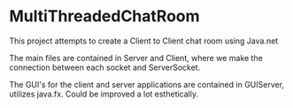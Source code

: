 # MultiThreadedChatRoom
This project attempts to create a Client to Client chat room using Java.net


The main files are contained in Server and Client, where we make the connection between each socket and ServerSocket.

The GUI's for the client and server applications are contained in GUIServer, utilizes java.fx. Could be improved a lot esthetically.

